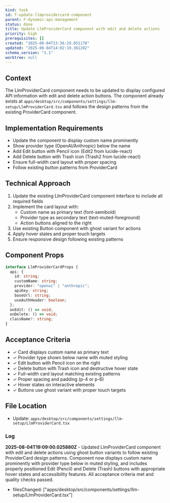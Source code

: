 ```yaml
---
kind: task
id: T-update-llmprovidercard-component
parent: F-dynamic-api-management
status: done
title: Update LlmProviderCard component with edit and delete actions
priority: high
prerequisites: []
created: "2025-08-04T13:36:29.051178"
updated: "2025-08-04T14:02:19.361282"
schema_version: "1.1"
worktree: null
---
```


## Context

The LlmProviderCard component needs to be updated to display configured API information with edit and delete action buttons. The component already exists at `apps/desktop/src/components/settings/llm-setup/LlmProviderCard.tsx` and follows the design patterns from the existing ProviderCard component.

## Implementation Requirements

- Update the component to display custom name prominently
- Show provider type (OpenAI/Anthropic) below the name
- Add Edit button with Pencil icon (Edit2 from lucide-react)
- Add Delete button with Trash icon (Trash2 from lucide-react)
- Ensure full-width card layout with proper spacing
- Follow existing button patterns from ProviderCard

## Technical Approach

1. Update the existing LlmProviderCard component interface to include all required fields
2. Implement the card layout with:
   - Custom name as primary text (font-semibold)
   - Provider type as secondary text (text-muted-foreground)
   - Action buttons aligned to the right
3. Use existing Button component with ghost variant for actions
4. Apply hover states and proper touch targets
5. Ensure responsive design following existing patterns

## Component Props

```typescript
interface LlmProviderCardProps {
  api: {
    id: string;
    customName: string;
    provider: "openai" | "anthropic";
    apiKey: string;
    baseUrl: string;
    useAuthHeader: boolean;
  };
  onEdit: () => void;
  onDelete: () => void;
  className?: string;
}
```

## Acceptance Criteria

- ✓ Card displays custom name as primary text
- ✓ Provider type shown below name with muted styling
- ✓ Edit button with Pencil icon on the right
- ✓ Delete button with Trash icon and destructive hover state
- ✓ Full-width card layout matching existing patterns
- ✓ Proper spacing and padding (p-4 or p-6)
- ✓ Hover states on interactive elements
- ✓ Buttons use ghost variant with proper touch targets

## File Location

- Update: `apps/desktop/src/components/settings/llm-setup/LlmProviderCard.tsx`

### Log

**2025-08-04T19:09:00.025880Z** - Updated LlmProviderCard component with edit and delete actions using ghost button variants to follow existing ProviderCard design patterns. Component now displays custom name prominently with provider type below in muted styling, and includes properly positioned Edit (Pencil) and Delete (Trash) buttons with appropriate hover states and accessibility features. All acceptance criteria met and quality checks passed.

- filesChanged: ["apps/desktop/src/components/settings/llm-setup/LlmProviderCard.tsx"]
